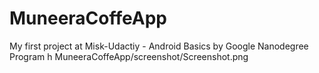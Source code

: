 # MuneeraCoffeApp
My first project at  Misk-Udactiy - Android Basics by Google Nanodegree Program h
MuneeraCoffeApp/screenshot/Screenshot.png




